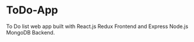 # ToDo-App
To Do list web app built with React.js Redux Frontend and Express Node.js MongoDB Backend.
